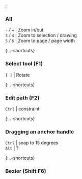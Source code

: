 ;

### All

`-` */* `=` | Zoom in/out  
`3` */* `4` | Zoom to selection / drawing  
`5` */* `6` | Zoom to page / page width

{: .-shortcuts}

### Select tool (F1)

`[ ]` | Rotate

{: .-shortcuts}

### Edit path (F2)

`Ctrl` | constraint

{: .-shortcuts}

### Dragging an anchor handle

`Ctrl` | snap to 15 degrees  
`Alt` | ?

{: .-shortcuts}

### Bezier (Shift F6)
